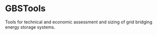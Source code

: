 # GBSTools
Tools for technical and economic assessment and sizing of grid bridging energy storage systems.

